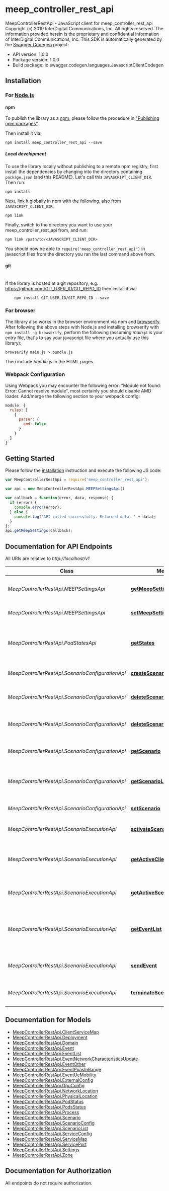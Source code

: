 # meep_controller_rest_api

MeepControllerRestApi - JavaScript client for meep_controller_rest_api
Copyright (c) 2019 InterDigital Communications, Inc. All rights reserved. The information provided herein is the proprietary and confidential information of InterDigital Communications, Inc. 
This SDK is automatically generated by the [Swagger Codegen](https://github.com/swagger-api/swagger-codegen) project:

- API version: 1.0.0
- Package version: 1.0.0
- Build package: io.swagger.codegen.languages.JavascriptClientCodegen

## Installation

### For [Node.js](https://nodejs.org/)

#### npm

To publish the library as a [npm](https://www.npmjs.com/),
please follow the procedure in ["Publishing npm packages"](https://docs.npmjs.com/getting-started/publishing-npm-packages).

Then install it via:

```shell
npm install meep_controller_rest_api --save
```

##### Local development

To use the library locally without publishing to a remote npm registry, first install the dependencies by changing 
into the directory containing `package.json` (and this README). Let's call this `JAVASCRIPT_CLIENT_DIR`. Then run:

```shell
npm install
```

Next, [link](https://docs.npmjs.com/cli/link) it globally in npm with the following, also from `JAVASCRIPT_CLIENT_DIR`:

```shell
npm link
```

Finally, switch to the directory you want to use your meep_controller_rest_api from, and run:

```shell
npm link /path/to/<JAVASCRIPT_CLIENT_DIR>
```

You should now be able to `require('meep_controller_rest_api')` in javascript files from the directory you ran the last 
command above from.

#### git
#
If the library is hosted at a git repository, e.g.
https://github.com/GIT_USER_ID/GIT_REPO_ID
then install it via:

```shell
    npm install GIT_USER_ID/GIT_REPO_ID --save
```

### For browser

The library also works in the browser environment via npm and [browserify](http://browserify.org/). After following
the above steps with Node.js and installing browserify with `npm install -g browserify`,
perform the following (assuming *main.js* is your entry file, that's to say your javascript file where you actually 
use this library):

```shell
browserify main.js > bundle.js
```

Then include *bundle.js* in the HTML pages.

### Webpack Configuration

Using Webpack you may encounter the following error: "Module not found: Error:
Cannot resolve module", most certainly you should disable AMD loader. Add/merge
the following section to your webpack config:

```javascript
module: {
  rules: [
    {
      parser: {
        amd: false
      }
    }
  ]
}
```

## Getting Started

Please follow the [installation](#installation) instruction and execute the following JS code:

```javascript
var MeepControllerRestApi = require('meep_controller_rest_api');

var api = new MeepControllerRestApi.MEEPSettingsApi()

var callback = function(error, data, response) {
  if (error) {
    console.error(error);
  } else {
    console.log('API called successfully. Returned data: ' + data);
  }
};
api.getMeepSettings(callback);

```

## Documentation for API Endpoints

All URIs are relative to *http://localhost/v1*

Class | Method | HTTP request | Description
------------ | ------------- | ------------- | -------------
*MeepControllerRestApi.MEEPSettingsApi* | [**getMeepSettings**](docs/MEEPSettingsApi.md#getMeepSettings) | **GET** /settings | Retrieve MEEP Controller settings
*MeepControllerRestApi.MEEPSettingsApi* | [**setMeepSettings**](docs/MEEPSettingsApi.md#setMeepSettings) | **PUT** /settings | Set MEEP Controller settings
*MeepControllerRestApi.PodStatesApi* | [**getStates**](docs/PodStatesApi.md#getStates) | **GET** /states | This operation returns status information for pods
*MeepControllerRestApi.ScenarioConfigurationApi* | [**createScenario**](docs/ScenarioConfigurationApi.md#createScenario) | **POST** /scenarios/{name} | Add new scenario to MEEP store
*MeepControllerRestApi.ScenarioConfigurationApi* | [**deleteScenario**](docs/ScenarioConfigurationApi.md#deleteScenario) | **DELETE** /scenarios/{name} | Delete scenario from MEEP store
*MeepControllerRestApi.ScenarioConfigurationApi* | [**deleteScenarioList**](docs/ScenarioConfigurationApi.md#deleteScenarioList) | **DELETE** /scenarios | Delete all scenarios in MEEP store
*MeepControllerRestApi.ScenarioConfigurationApi* | [**getScenario**](docs/ScenarioConfigurationApi.md#getScenario) | **GET** /scenarios/{name} | Retrieve scenario from MEEP store
*MeepControllerRestApi.ScenarioConfigurationApi* | [**getScenarioList**](docs/ScenarioConfigurationApi.md#getScenarioList) | **GET** /scenarios | Retrieve list of scenarios in MEEP store
*MeepControllerRestApi.ScenarioConfigurationApi* | [**setScenario**](docs/ScenarioConfigurationApi.md#setScenario) | **PUT** /scenarios/{name} | Update scenario in MEEP store
*MeepControllerRestApi.ScenarioExecutionApi* | [**activateScenario**](docs/ScenarioExecutionApi.md#activateScenario) | **POST** /active/{name} | Activate (deploy) scenario
*MeepControllerRestApi.ScenarioExecutionApi* | [**getActiveClientServiceMaps**](docs/ScenarioExecutionApi.md#getActiveClientServiceMaps) | **GET** /active/serviceMaps | Retrieve list of active external client service mappings
*MeepControllerRestApi.ScenarioExecutionApi* | [**getActiveScenario**](docs/ScenarioExecutionApi.md#getActiveScenario) | **GET** /active | Retrieve active (deployed) scenario
*MeepControllerRestApi.ScenarioExecutionApi* | [**getEventList**](docs/ScenarioExecutionApi.md#getEventList) | **GET** /events | Retrieve list of supported event types for active (deployed) scenario
*MeepControllerRestApi.ScenarioExecutionApi* | [**sendEvent**](docs/ScenarioExecutionApi.md#sendEvent) | **POST** /events/{type} | Send event to active (deployed) scenario
*MeepControllerRestApi.ScenarioExecutionApi* | [**terminateScenario**](docs/ScenarioExecutionApi.md#terminateScenario) | **DELETE** /active | Terminate active (deployed) scenario


## Documentation for Models

 - [MeepControllerRestApi.ClientServiceMap](docs/ClientServiceMap.md)
 - [MeepControllerRestApi.Deployment](docs/Deployment.md)
 - [MeepControllerRestApi.Domain](docs/Domain.md)
 - [MeepControllerRestApi.Event](docs/Event.md)
 - [MeepControllerRestApi.EventList](docs/EventList.md)
 - [MeepControllerRestApi.EventNetworkCharacteristicsUpdate](docs/EventNetworkCharacteristicsUpdate.md)
 - [MeepControllerRestApi.EventOther](docs/EventOther.md)
 - [MeepControllerRestApi.EventPoasInRange](docs/EventPoasInRange.md)
 - [MeepControllerRestApi.EventUeMobility](docs/EventUeMobility.md)
 - [MeepControllerRestApi.ExternalConfig](docs/ExternalConfig.md)
 - [MeepControllerRestApi.GpuConfig](docs/GpuConfig.md)
 - [MeepControllerRestApi.NetworkLocation](docs/NetworkLocation.md)
 - [MeepControllerRestApi.PhysicalLocation](docs/PhysicalLocation.md)
 - [MeepControllerRestApi.PodStatus](docs/PodStatus.md)
 - [MeepControllerRestApi.PodsStatus](docs/PodsStatus.md)
 - [MeepControllerRestApi.Process](docs/Process.md)
 - [MeepControllerRestApi.Scenario](docs/Scenario.md)
 - [MeepControllerRestApi.ScenarioConfig](docs/ScenarioConfig.md)
 - [MeepControllerRestApi.ScenarioList](docs/ScenarioList.md)
 - [MeepControllerRestApi.ServiceConfig](docs/ServiceConfig.md)
 - [MeepControllerRestApi.ServiceMap](docs/ServiceMap.md)
 - [MeepControllerRestApi.ServicePort](docs/ServicePort.md)
 - [MeepControllerRestApi.Settings](docs/Settings.md)
 - [MeepControllerRestApi.Zone](docs/Zone.md)


## Documentation for Authorization

 All endpoints do not require authorization.

